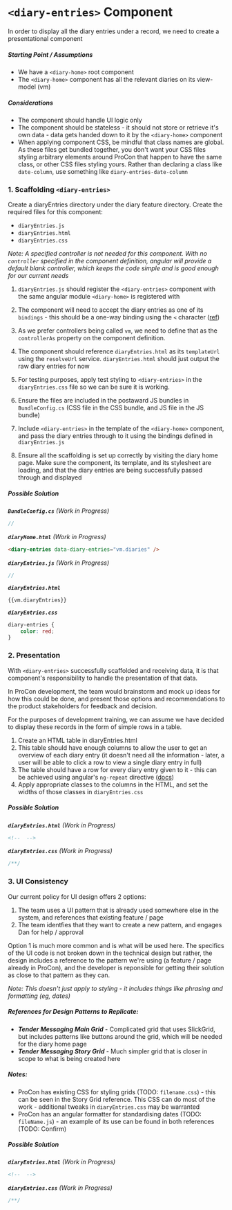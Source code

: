 # `<diary-entries>` Component

In order to display all the diary entries under a record, we need to create a presentational component

##### Starting Point / Assumptions
  - We have a `<diary-home>` root component
  - The `<diary-home>` component has all the relevant diaries on its view-model (vm)

##### Considerations
  - The component should handle UI logic only
  - The component should be stateless - it should not store or retrieve it's own data - data gets handed down to it by the `<diary-home>` component
  - When applying component CSS, be mindful that class names are global.  As these files get bundled together, you don't want your CSS files styling arbitrary elements around ProCon that happen to have the same class, or other CSS files styling yours.   Rather than declaring a class like `date-column`, use something like `diary-entries-date-column`

### 1. Scaffolding `<diary-entries>`
Create a diaryEntries directory under the diary feature directory.  Create the required files for this component:

  - `diaryEntries.js`
  - `diaryEntries.html`
  - `diaryEntries.css`

*Note: A specified controller is not needed for this component.  With no `controller` specified in the component definition, angular will provide a default blank controller, which keeps the code simple and is good enough for our current needs*

1. `diaryEntries.js` should register the `<diary-entries>` component with the same angular module `<diary-home>` is registered with

2. The component will need to accept the diary entries as one of its `bindings` - this should be a one-way binding using the `<` character ([ref](http://www.codelord.net/2016/05/19/understanding-angulars-one-way-binding/))

3. As we prefer controllers being called `vm`, we need to define that as the `controllerAs` property on the component definition.

4. The component should reference `diaryEntries.html` as its `templateUrl` using the `resolveUrl` service.  `diaryEntries.html` should just output the raw diary entries for now

5. For testing purposes, apply test styling to `<diary-entries>` in the `diaryEntries.css` file so we can be sure it is working.

6. Ensure the files are included in the postaward JS bundles in `BundleConfig.cs` (CSS file in the CSS bundle, and JS file in the JS bundle)

7. Include `<diary-entries>` in the template of the `<diary-home>` component, and pass the diary entries through to it using the bindings defined in `diaryEntries.js`

8. Ensure all the scaffolding is set up correctly by visiting the diary home page.  Make sure the component, its template, and its stylesheet are loading, and that the diary entries are being successfully passed through and displayed

##### Possible Solution
***`BundleConfig.cs`*** *(Work in Progress)*
```c#
//
```

***`diaryHome.html`*** *(Work in Progress)*
```html
<diary-entries data-diary-entries="vm.diaries" />
```
***`diaryEntries.js`*** *(Work in Progress)*
```javascript
//
```

***`diaryEntries.html`***
```html
{{vm.diaryEntries}}
```

***`diaryEntries.css`***
```css
diary-entries {
    color: red;
}
```

### 2. Presentation
With `<diary-entries>` successfully scaffolded and receiving data, it is that component's responsibility to handle the presentation of that data.

In ProCon development, the team would brainstorm and mock up ideas for how this could be done, and present those options and recommendations to the product stakeholders for feedback and decision.

For the purposes of development training, we can assume we have decided to display these records in the form of simple rows in a table.

1. Create an HTML table in diaryEntries.html
2. This table should have enough columns to allow the user to get an overview of each diary entry (it doesn't need all the information - later, a user will be able to click a row to view a single diary entry in full)
3. The table should have a row for every diary entry given to it - this can be achieved using angular's `ng-repeat` directive ([docs](https://docs.angularjs.org/api/ng/directive/ngRepeat))
4. Apply appropriate classes to the columns in the HTML, and set the widths of those classes in `diaryEntries.css`

##### Possible Solution
***`diaryEntries.html`*** *(Work in Progress)*
```html
<!--  -->
```

***`diaryEntries.css`*** *(Work in Progress)*
```css
/**/
```

### 3. UI Consistency
Our current policy for UI design offers 2 options:
1. The team uses a UI pattern that is already used somewhere else in the system, and references that existing feature / page
2. The team identfies that they want to create a new pattern, and engages Dan for help / approval

Option 1 is much more common and is what will be used here.  The specifics of the UI code is not broken down in the technical design but rather, the design includes a reference to the pattern we're using (a feature / page already in ProCon), and the developer is reponsible for getting their solution as close to that pattern as they can.

*Note: This doesn't just apply to styling - it includes things like phrasing and formatting (eg, dates)*

##### References for Design Patterns to Replicate:
- ***Tender Messaging Main Grid*** - Complicated grid that uses SlickGrid, but includes patterns like buttons around the grid, which will be needed for the diary home page
- ***Tender Messaging Story Grid*** - Much simpler grid that is closer in scope to what is being created here

##### Notes:
- ProCon has existing CSS for styling grids (TODO: `filename.css`) - this can be seen in the Story Grid reference.  This CSS can do most of the work - additional tweaks in `diaryEntries.css` may be warranted
 - ProCon has an angular formatter for standardising dates (TODO: `fileName.js`) - an example of its use can be found in both references (TODO: Confirm)

##### Possible Solution
***`diaryEntries.html`*** *(Work in Progress)*
```html
<!--  -->
```

***`diaryEntries.css`*** *(Work in Progress)*
```css
/**/
```